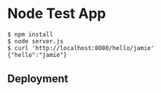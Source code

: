 # Node Test App

```
$ npm install
$ node server.js
$ curl 'http://localhost:8080/hello/jamie'
{"hello":"jamie"}
```

## Deployment
```
```

